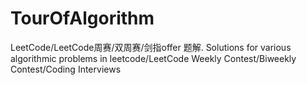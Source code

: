 # TourOfAlgorithm
LeetCode/LeetCode周赛/双周赛/剑指offer 题解. Solutions for various algorithmic problems in leetcode/LeetCode Weekly Contest/Biweekly Contest/Coding Interviews
